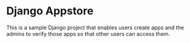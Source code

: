 # Django Appstore

This is a sample Django project that enables users create apps and the admins to verify those apps so that other users can access them.
